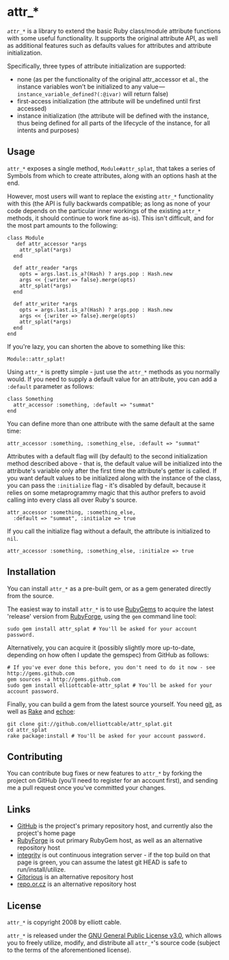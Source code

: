 attr_*
======
*`attr_*`* is a library to extend the basic Ruby class/module attribute
functions with some useful functionality. It supports the original attribute
API, as well as additional features such as defaults values for attributes and
attribute initialization.

Specifically, three types of attribute initialization are supported:

- none (as per the functionality of the original attr_accessor et al., the
    instance variables won’t be initialized to any value — `instance_variable_defined?(:@ivar)`
    will return false)
- first-access initialization (the attribute will be undefined until first
    accessed)
- instance initialization (the attribute will be defined with the instance,
    thus being defined for all parts of the lifecycle of the instance, for all
    intents and purposes)

Usage
-----
`attr_*` exposes a single method, `Module#attr_splat`, that takes a series of
Symbols from which to create attributes, along with an options hash at the end.

However, most users will want to replace the existing `attr_*` functionality
with this (the API is fully backwards compatible; as long as none of your code
depends on the particular inner workings of the existing `attr_*` methods, it
should continue to work fine as-is). This isn't difficult, and for the most
part amounts to the following:
    
    class Module
       def attr_accessor *args
        attr_splat(*args)
      end

      def attr_reader *args
        opts = args.last.is_a?(Hash) ? args.pop : Hash.new
        args << {:writer => false}.merge(opts)
        attr_splat(*args)
      end

      def attr_writer *args
        opts = args.last.is_a?(Hash) ? args.pop : Hash.new
        args << {:writer => false}.merge(opts)
        attr_splat(*args)
      end
    end

If you're lazy, you can shorten the above to something like this:
    
    Module::attr_splat!
    
Using `attr_*` is pretty simple - just use the `attr_*` methods as you
normally would. If you need to supply a default value for an attribute, you
can add a `:default` parameter as follows:
    
    class Something
      attr_accessor :something, :default => "summat"
    end
    
You can define more than one attribute with the same default at the same time:
    
    attr_accessor :something, :something_else, :default => "summat"
    
Attributes with a default flag will (by default) to the second initialization
method described above - that is, the default value will be initialized into
the attribute's variable only after the first time the attribute's getter is
called. If you want default values to be initialized along with the instance
of the class, you can pass the `:initialize` flag - it's disabled by default,
because it relies on some metaprogrammy magic that this author prefers to
avoid calling into every class all over Ruby's source.
    
    attr_accessor :something, :something_else,
      :default => "summat", :initialze => true
    
If you call the initialize flag without a default, the attribute is
initialized to `nil`.
    
    attr_accessor :something, :something_else, :initialze => true
    
Installation
------------
You can install `attr_*` as a pre-built gem, or as a gem generated directly
from the source.

The easiest way to install `attr_*` is to use [RubyGems][] to acquire the
latest 'release' version from [RubyForge][], using the `gem` command line tool:

    sudo gem install attr_splat # You'll be asked for your account password.

Alternatively, you can acquire it (possibly slightly more up-to-date,
depending on how often I update the gemspec) from GitHub as follows:

    # If you've ever done this before, you don't need to do it now - see http://gems.github.com
    gem sources -a http://gems.github.com
    sudo gem install elliottcable-attr_splat # You'll be asked for your account password.
    
Finally, you can build a gem from the latest source yourself. You need [git][],
as well as [Rake][] and [echoe][]:

    git clone git://github.com/elliottcable/attr_splat.git
    cd attr_splat
    rake package:install # You'll be asked for your account password.

[RubyGems]: <http://rubyforge.org/projects/rubygems/> "RubyGems - Ruby package manager"
[RubyForge]: <http://rubyforge.org/projects/attr_splat/> "attr_* on RubyForge"
[git]: <http://git-scm.com/> "git - Fast Version Control System"
[Rake]: <http://rake.rubyforge.org/> "RAKE - Ruby Make"
[echoe]: <http://github.com/fauna/echoe> "If you don't want to hoe, echoe"

Contributing
------------
You can contribute bug fixes or new features to `attr_*` by forking the project
on GitHub (you'll need to register for an account first), and sending me a
pull request once you've committed your changes.

Links
-----
- [GitHub](http://github.com/elliottcable/attr_splat "attr_* on GitHub") is the
    project's primary repository host, and currently also the project's home
    page
- [RubyForge](http://rubyforge.org/projects/attr_splat "attr_* on RubyForge") is
    out primary RubyGem host, as well as an alternative repository host
- [integrity](http://integrit.yreality.net/attr_splat "attr_* on yreality's integrity server")
    is out continuous integration server - if the top build on that page is
    green, you can assume the latest git HEAD is safe to run/install/utilize.
- [Gitorious](http://gitorious.org/projects/attr_splat "attr_* on Gitorious") is
    an alternative repository host
- [repo.or.cz](http://repo.or.cz/w/attr_splat.git "attr_* on repo.or.cz") is
    an alternative repository host

License
-------
`attr_*` is copyright 2008 by elliott cable.

`attr_*` is released under the [GNU General Public License v3.0][gpl], which
allows you to freely utilize, modify, and distribute all `attr_*`'s source code
(subject to the terms of the aforementioned license).

[gpl]: <http://www.gnu.org/licenses/gpl.txt> "The GNU General Public License v3.0"